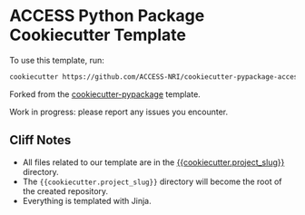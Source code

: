 # ACCESS Python Package Cookiecutter Template

To use this template, run:

```bash
cookiecutter https://github.com/ACCESS-NRI/cookiecutter-pypackage-access
```

Forked from the [cookiecutter-pypackage](https://github.com/audreyfeldroy/cookiecutter-pypackage/) template.


Work in progress: please report any issues you encounter.


## Cliff Notes

- All files related to our template are in the [{{cookiecutter.project_slug}}](https://github.com/ACCESS-NRI/cookiecutter-pypackage-access/tree/main/%7B%7Bcookiecutter.project_slug%7D%7D) directory.
- The `{{cookiecutter.project_slug}}` directory will become the root of the created repository.
- Everything is templated with Jinja. 
